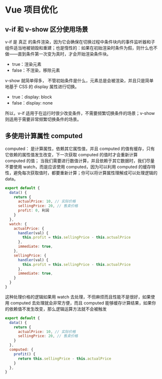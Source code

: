 # Vue 项目优化

## v-if 和 v-show 区分使用场景

v-if 是 真正 的条件渲染，因为它会确保在切换过程中条件块内的事件监听器和子组件适当地被销毁和重建；也是惰性的：如果在初始渲染时条件为假，则什么也不做——直到条件第一次变为真时，才会开始渲染条件块。

- true：渲染元素
- false：不渲染，移除元素

v-show 就简单得多， 不管初始条件是什么，元素总是会被渲染，并且只是简单地基于 CSS 的 display 属性进行切换。

- true：display: block
- false：display: none

所以，v-if 适用于在运行时很少改变条件，不需要频繁切换条件的场景；v-show 则适用于需要非常频繁切换条件的场景。

## 多使用计算属性 computed

computed： 是计算属性，依赖其它属性值，并且 computed 的值有缓存，只有它依赖的属性值发生改变，下一次获取 computed 的值时才会重新计算 computed 的值；
当我们需要进行数值计算，并且依赖于其它数据时，我们尽量不要使用 watch，而是应该使用 computed，因为可以利用 computed 的缓存特性，避免每次获取值时，都要重新计算；你可以将计算属性理解成可以处理逻辑的 data。

```js
export default {
  data() {
    return {
      actualPrice: 10, // 实际价格
      sellingPrice: 20, // 售卖价格
      profit: 0, 利润
    }
  },
  watch: {
    actualPrice: {
      handler(val) {
        this.profit = this.sellingPrice - this.actualPrice
      },
      immediate: true,
    },
    sellingPrice: {
      handler(val) {
        this.profit = this.sellingPrice - this.actualPrice
      },
      immediate: true,
    }
  }
}
```

这种处理价格的逻辑如果用 watch 去处理，不但麻烦而且性能不是很好，如果使用 computed 去处理就会非常方便，而且 computed 能够缓存计算结果，如果你的依赖值不发生改变，那么逻辑运算方法就不会被触发

```js
export default {
  data() {
    return {
      actualPrice: 10, // 实际价格
      sellingPrice: 20, // 售卖价格
    }
  },
  computed: {
    profit() {
      return this.sellingPrice - this.actualPrice
    }
  },
}
```
